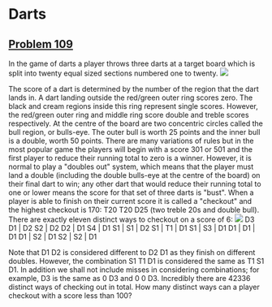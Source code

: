# Darts
## [Problem 109](https://projecteuler.net/problem=109)
In the game of darts a player throws three darts at a target board which is split into twenty equal sized sections numbered one to twenty.
![](https://projecteuler.net/project/images/p109.gif)

The score of a dart is determined by the number of the region that the dart lands in. A dart landing outside the red/green outer ring scores zero. The black and cream regions inside this ring represent single scores. However, the red/green outer ring and middle ring score double and treble scores respectively.
At the centre of the board are two concentric circles called the bull region, or bulls-eye. The outer bull is worth 25 points and the inner bull is a double, worth 50 points.
There are many variations of rules but in the most popular game the players will begin with a score 301 or 501 and the first player to reduce their running total to zero is a winner. However, it is normal to play a "doubles out" system, which means that the player must land a double (including the double bulls-eye at the centre of the board) on their final dart to win; any other dart that would reduce their running total to one or lower means the score for that set of three darts is "bust".
When a player is able to finish  on their current score it is called a "checkout" and the highest checkout is 170: T20 T20 D25 (two treble 20s and double bull).
There are exactly eleven distinct ways to checkout on a score of 6:
![](https://projecteuler.net/images/spacer.gif)
D3
D1 | D2
S2 | D2
D2 | D1
S4 | D1
S1 | S1 | D2
S1 | T1 | D1
S1 | S3 | D1
D1 | D1 | D1
D1 | S2 | D1
S2 | S2 | D1




Note that D1 D2 is considered different to D2 D1 as they finish on different doubles. However, the combination S1 T1 D1 is considered the same as T1 S1 D1.
In addition we shall not include misses in considering combinations; for example, D3 is the same as 0 D3 and 0 0 D3.
Incredibly there are 42336 distinct ways of checking out in total.
How many distinct ways can a player checkout with a score less than 100?
